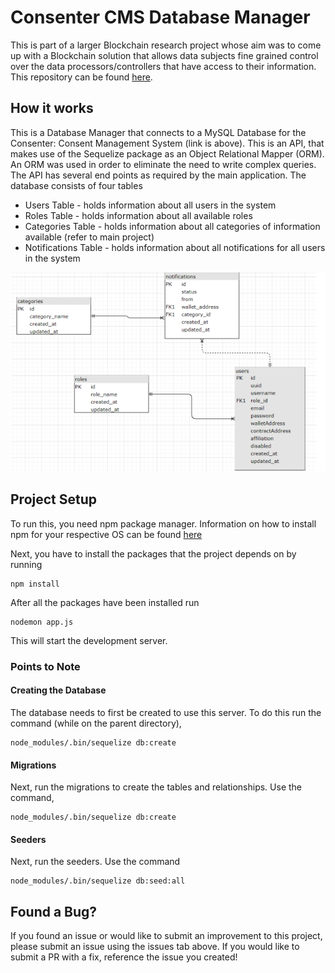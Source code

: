 # Consenter CMS Database Manager
This is part of a larger Blockchain research project whose aim was to come up with a Blockchain solution that allows data subjects fine grained control over the data processors/controllers that have access to their information. This repository can be found [here](https://github.com/nkanyi73/Consenter-Consent-Management-System).

## How it works
This is a Database Manager that connects to a MySQL Database for the Consenter: Consent Management System (link is above). This is an API, that makes use of the Sequelize package as an Object Relational Mapper (ORM). An ORM was used in order to eliminate the need to write complex queries. The API has several end points as required by the main application. The database consists of four tables
* Users Table - holds information about all users in the system
* Roles Table - holds information about all available roles
* Categories Table - holds information about all categories of information available (refer to main project)
* Notifications Table - holds information about all notifications for all users in the system

<img src="structure.png" alt="Database Structure"/>

## Project Setup
To run this, you need npm package manager. Information on how to install npm for your respective OS can be found [here](https://docs.npmjs.com/downloading-and-installing-node-js-and-npm)

Next, you have to install the packages that the project depends on by running
```
npm install
```
After all the packages have been installed run
```
nodemon app.js
```
This will start the development server. 

### Points to Note
#### Creating the Database
The database needs to first be created to use this server. To do this run the command (while on the parent directory),
```
node_modules/.bin/sequelize db:create
```
#### Migrations
Next, run the migrations to create the tables and relationships. Use the command,
```
node_modules/.bin/sequelize db:create
```
#### Seeders
Next, run the seeders. Use the command
```
node_modules/.bin/sequelize db:seed:all
```
## Found a Bug?
If you found an issue or would like to submit an improvement to this project, please submit an issue using the issues tab above. If you would like to submit a PR with a fix, reference the issue you created!
